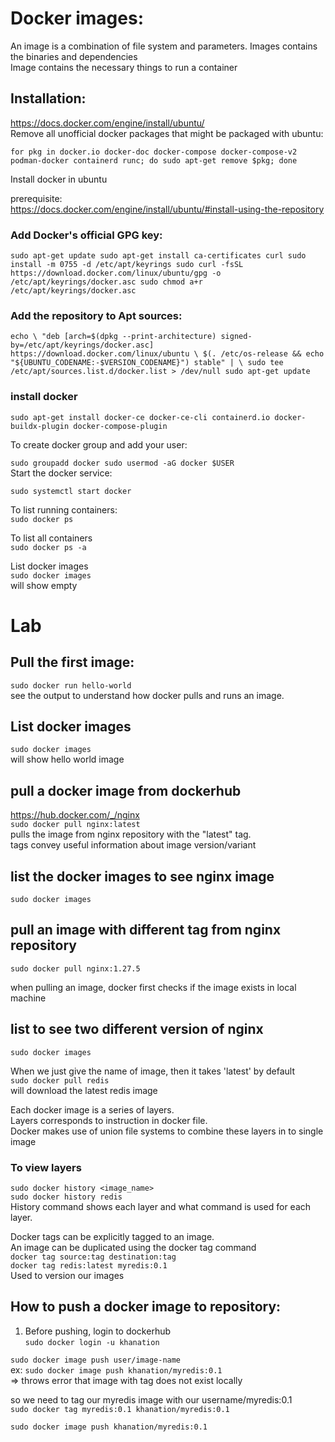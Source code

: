 # Docker images:

An image is a combination of file system and parameters. Images contains the binaries and 
dependencies  
Image contains the necessary things to run a container  



## Installation:
https://docs.docker.com/engine/install/ubuntu/  
Remove all unofficial docker packages that might be packaged with ubuntu:  

`
  for pkg in docker.io docker-doc docker-compose docker-compose-v2 podman-docker containerd runc; do sudo apt-get remove $pkg; done
`

Install docker in ubuntu  

prerequisite:  
https://docs.docker.com/engine/install/ubuntu/#install-using-the-repository  
### Add Docker's official GPG key:

`
  sudo apt-get update
  sudo apt-get install ca-certificates curl
  sudo install -m 0755 -d /etc/apt/keyrings
  sudo curl -fsSL https://download.docker.com/linux/ubuntu/gpg -o /etc/apt/keyrings/docker.asc
  sudo chmod a+r /etc/apt/keyrings/docker.asc
`

### Add the repository to Apt sources:

`
  echo \
    "deb [arch=$(dpkg --print-architecture) signed-by=/etc/apt/keyrings/docker.asc] https://download.docker.com/linux/ubuntu \
    $(. /etc/os-release && echo "${UBUNTU_CODENAME:-$VERSION_CODENAME}") stable" | \
    sudo tee /etc/apt/sources.list.d/docker.list > /dev/null
  sudo apt-get update
`

### install docker

`
  sudo apt-get install docker-ce docker-ce-cli containerd.io docker-buildx-plugin docker-compose-plugin
`

To create docker group and add your user:  

`
  sudo groupadd docker
  sudo usermod -aG docker $USER
`  
Start the docker service:  

`sudo systemctl start docker`  

To list running containers:  
`sudo docker ps`  

To list all containers  
`sudo docker ps -a`  

List docker images  
`sudo docker images`  
will show empty  

# Lab

## Pull the first image:
`sudo docker run hello-world`  
see the output to understand how docker pulls and runs an image.  

## List docker images
`sudo docker images`  
will show hello world image  

## pull a docker image from dockerhub
https://hub.docker.com/_/nginx  
`sudo docker pull nginx:latest`  
pulls the image from nginx repository with the "latest" tag.  
tags convey useful information about image version/variant  

## list the docker images to see nginx image  
`sudo docker images`  

## pull an image with different tag from nginx repository
`sudo docker pull nginx:1.27.5`  

when pulling an image, docker first checks if the image exists in local machine  

## list to see two different version of nginx
`sudo docker images`  

When we just give the name of image, then it takes 'latest' by default  
`sudo docker pull redis`  
will download the latest redis image  

Each docker image is a series of layers.  
Layers corresponds to instruction in docker file.  
Docker makes use of union file systems to combine these layers in to single image  
### To view layers 
`sudo docker history <image_name>`  
`sudo docker history redis`  
History command shows each layer and what command is used for each layer.  


Docker tags can be explicitly tagged to an image.  
An image can be duplicated using the docker tag command  
`docker tag source:tag destination:tag`  
`docker tag redis:latest myredis:0.1`  
Used to version our images  

## How to push a docker image to repository:
1. Before pushing, login to dockerhub  
`sudo docker login -u khanation`  

`sudo docker image push user/image-name`  
ex:
`sudo docker image push khanation/myredis:0.1`  
=> throws error that image with tag does not exist locally  

so we need to tag our myredis image with our username/myredis:0.1  
`sudo docker tag myredis:0.1 khanation/myredis:0.1`  

`sudo docker image push khanation/myredis:0.1`  

